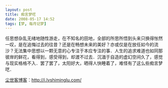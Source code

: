 ```yaml
---
layout: post
title: 痴言梦呓
date: 2008-05-17 14:52
tags: [梦, 每月记梦]
---
```

任思想杂乱无绪地随性游走，在不知名的田地，全部的所思所悟到头来只换得怅然一叹，是在追悔过去的往昔？还是在畅想未来的美好？亦或仅是在放任如今的流沙？无法集中思想以一颗无意的心专注于本应专注的事．人生的追求难道也如同那彼岸的鲜花，看得到，感受得到，却渡不过去．沉湎于自造的虚幻空间久了，感觉与现实格格不入．罢了罢了，太阳好大，晒得人快睡着了，难怪有了这么些痴言梦呓．

<a href="http://i.lvshiminglu.com/">尘世客博客</a>：<a href="http://i.lvshiminglu.com/">http://i.lvshiminglu.com/</a>

